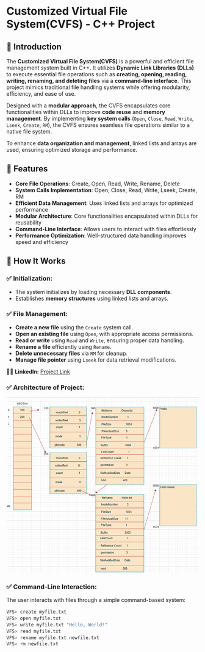 # Customized Virtual File System(CVFS) - C++ Project

## 📌 Introduction
The **Customized Virtual File System(CVFS)** is a powerful and efficient file management system built in C++. It utilizes **Dynamic Link Libraries (DLLs)** to execute essential file operations such as **creating, opening, reading, writing, renaming, and deleting files** via a **command-line interface**. This project mimics traditional file handling systems while offering modularity, efficiency, and ease of use.

Designed with a **modular approach**, the CVFS encapsulates core functionalities within DLLs to improve **code reuse** and **memory management**. By implementing **key system calls** (`Open`, `Close`, `Read`, `Write`, `Lseek`, `Create`, `RM`), the CVFS ensures seamless file operations similar to a native file system. 

To enhance **data organization and management**, linked lists and arrays are used, ensuring optimized storage and performance.

## 🔹 Features
- **Core File Operations**: Create, Open, Read, Write, Rename, Delete
- **System Calls Implementation**: Open, Close, Read, Write, Lseek, Create, RM
- **Efficient Data Management**: Uses linked lists and arrays for optimized performance
- **Modular Architecture**: Core functionalities encapsulated within DLLs for reusability
- **Command-Line Interface**: Allows users to interact with files effortlessly
- **Performance Optimization**: Well-structured data handling improves speed and efficiency

## 🚀 How It Works
### ✅ Initialization:
- The system initializes by loading necessary **DLL components**.
- Establishes **memory structures** using linked lists and arrays.

### ✅ File Management:
- **Create a new file** using the `Create` system call.
- **Open an existing file** using `Open`, with appropriate access permissions.
- **Read or write** using `Read` and `Write`, ensuring proper data handling.
- **Rename a file** efficiently using `Rename`.
- **Delete unnecessary files** via `RM` for cleanup.
- **Manage file pointer** using `Lseek` for data retrieval modifications.

👨‍💻 **LinkedIn:** [Project Link](https://l1nk.dev/1hRlF)

### ✅ Architecture of Project:
![Descriptive Alt Text](https://raw.githubusercontent.com/KunalNarkhedePatil/CVFS/main/CVFS_DLL/CVFS.png)



### ✅ Command-Line Interaction:
The user interacts with files through a simple command-based system:
```bash
VFS> create myfile.txt
VFS> open myfile.txt
VFS> write myfile.txt "Hello, World!"
VFS> read myfile.txt
VFS> rename myfile.txt newfile.txt
VFS> rm newfile.txt
